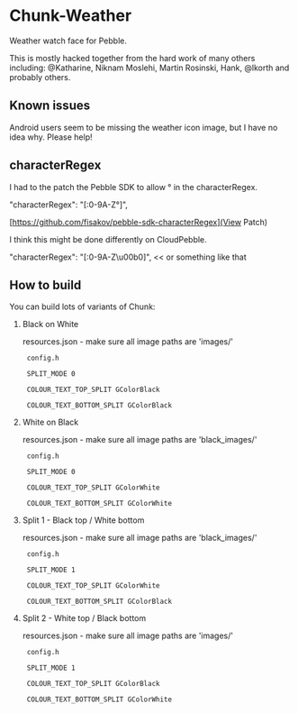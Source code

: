 Chunk-Weather
=============

Weather watch face for Pebble.

This is mostly hacked together from the hard work of many others including: @Katharine, Niknam Moslehi, Martin Rosinski, Hank, @lkorth and probably others.

Known issues
-------------

Android users seem to be missing the weather icon image, but I have no idea why. Please help!


characterRegex
-------------

I had to the patch the Pebble SDK to allow &deg; in the characterRegex. 

"characterRegex": "[:0-9A-Z&deg;]",

[https://github.com/fisakov/pebble-sdk-characterRegex](View Patch)

I think this might be done differently on CloudPebble.

"characterRegex": "[:0-9A-Z\u00b0]",  << or something like that


How to build
-------------

You can build lots of variants of Chunk:

1. Black on White

    resources.json - make sure all image paths are 'images/'
    
        config.h
        
        SPLIT_MODE 0
        
        COLOUR_TEXT_TOP_SPLIT GColorBlack
        
        COLOUR_TEXT_BOTTOM_SPLIT GColorBlack
     
2. White on Black

    resources.json - make sure all image paths are 'black_images/'
    
        config.h
        
        SPLIT_MODE 0
        
        COLOUR_TEXT_TOP_SPLIT GColorWhite
        
        COLOUR_TEXT_BOTTOM_SPLIT GColorWhite
     
3. Split 1 - Black top / White bottom

    resources.json - make sure all image paths are 'black_images/'
    
        config.h
        
        SPLIT_MODE 1
        
        COLOUR_TEXT_TOP_SPLIT GColorWhite
        
        COLOUR_TEXT_BOTTOM_SPLIT GColorBlack
     
4. Split 2 - White top / Black bottom

    resources.json - make sure all image paths are 'images/'
    
        config.h
        
        SPLIT_MODE 1
        
        COLOUR_TEXT_TOP_SPLIT GColorBlack
        
        COLOUR_TEXT_BOTTOM_SPLIT GColorWhite
